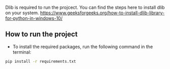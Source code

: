 Dlib is required to run the projcect. You can find the steps here to install dlib on your system.
<https://www.geeksforgeeks.org/how-to-install-dlib-library-for-python-in-windows-10/>

## How to run the project

- To install the required packages, run the following command in the terminal:

```bash
pip install -r requirements.txt
```